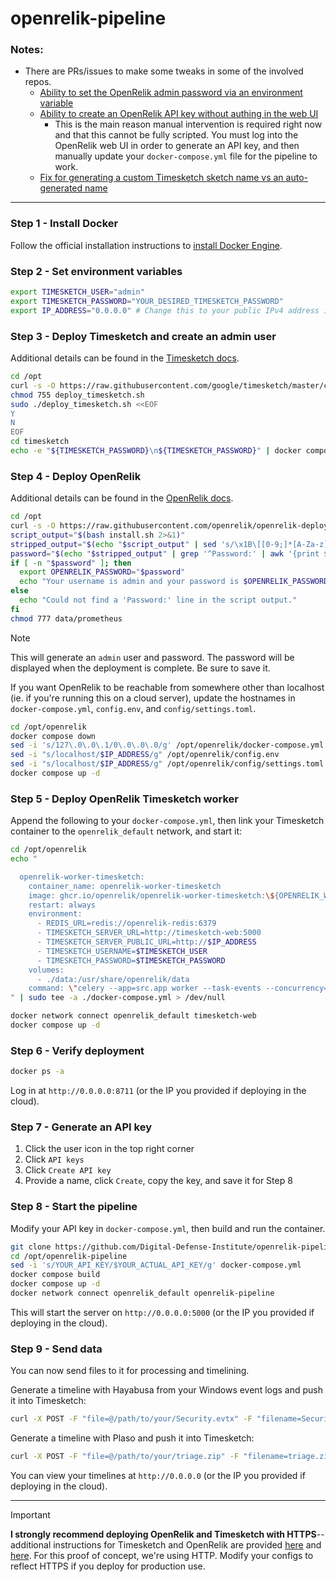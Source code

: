 # openrelik-pipeline


### Notes:
* There are PRs/issues to make some tweaks in some of the involved repos. 
    * [Ability to set the OpenRelik admin password via an environment variable](https://github.com/openrelik/openrelik-deploy/pull/11)
    * [Ability to create an OpenRelik API key without authing in the web UI](https://github.com/openrelik/openrelik-server/issues/62)
        * This is the main reason manual intervention is required right now and that this cannot be fully scripted. You must log into the OpenRelik web UI in order to generate an API key, and then manually update your `docker-compose.yml` file for the pipeline to work.
    * [Fix for generating a custom Timesketch sketch name vs an auto-generated name](https://github.com/openrelik/openrelik-worker-timesketch/pull/4)

------------------------------

### Step 1 - Install Docker 
Follow the official installation instructions to [install Docker Engine](https://docs.docker.com/engine/install/).

### Step 2 - Set environment variables 
```bash
export TIMESKETCH_USER="admin"
export TIMESKETCH_PASSWORD="YOUR_DESIRED_TIMESKETCH_PASSWORD"
export IP_ADDRESS="0.0.0.0" # Change this to your public IPv4 address if deploying on a cloud server
```

### Step 3 - Deploy Timesketch and create an admin user
Additional details can be found in the [Timesketch docs](https://timesketch.org/guides/admin/install/).
```bash
cd /opt
curl -s -O https://raw.githubusercontent.com/google/timesketch/master/contrib/deploy_timesketch.sh
chmod 755 deploy_timesketch.sh
sudo ./deploy_timesketch.sh <<EOF
Y
N
EOF
cd timesketch
echo -e "${TIMESKETCH_PASSWORD}\n${TIMESKETCH_PASSWORD}" | docker compose exec -T timesketch-web tsctl create-user $TIMESKETCH_USER
```

### Step 4 - Deploy OpenRelik
Additional details can be found in the [OpenRelik docs](https://openrelik.org/docs/getting-started/).

```bash
cd /opt
curl -s -O https://raw.githubusercontent.com/openrelik/openrelik-deploy/main/docker/install.sh 
script_output="$(bash install.sh 2>&1)"
stripped_output="$(echo "$script_output" | sed 's/\x1B\[[0-9;]*[A-Za-z]//g')"
password="$(echo "$stripped_output" | grep '^Password:' | awk '{print $2}')"
if [ -n "$password" ]; then
  export OPENRELIK_PASSWORD="$password"
  echo "Your username is admin and your password is $OPENRELIK_PASSWORD"
else
  echo "Could not find a 'Password:' line in the script output."
fi
chmod 777 data/prometheus
```
> [!NOTE]  
> This will generate an `admin` user and password. The password will be displayed when the deployment is complete. Be sure to save it.

If you want OpenRelik to be reachable from somewhere other than localhost (ie. if you're running this on a cloud server), update the hostnames in `docker-compose.yml`, `config.env`, and `config/settings.toml`.
```bash
cd /opt/openrelik
docker compose down
sed -i 's/127\.0\.0\.1/0\.0\.0\.0/g' /opt/openrelik/docker-compose.yml
sed -i "s/localhost/$IP_ADDRESS/g" /opt/openrelik/config.env
sed -i "s/localhost/$IP_ADDRESS/g" /opt/openrelik/config/settings.toml
docker compose up -d
```

### Step 5 - Deploy OpenRelik Timesketch worker
Append the following to your `docker-compose.yml`, then link your Timesketch container to the `openrelik_default` network, and start it:

```bash
cd /opt/openrelik
echo "

  openrelik-worker-timesketch:
    container_name: openrelik-worker-timesketch
    image: ghcr.io/openrelik/openrelik-worker-timesketch:\${OPENRELIK_WORKER_TIMESKETCH_VERSION}
    restart: always
    environment:
      - REDIS_URL=redis://openrelik-redis:6379
      - TIMESKETCH_SERVER_URL=http://timesketch-web:5000
      - TIMESKETCH_SERVER_PUBLIC_URL=http://$IP_ADDRESS
      - TIMESKETCH_USERNAME=$TIMESKETCH_USER
      - TIMESKETCH_PASSWORD=$TIMESKETCH_PASSWORD
    volumes:
      - ./data:/usr/share/openrelik/data
    command: \"celery --app=src.app worker --task-events --concurrency=1 --loglevel=INFO -Q openrelik-worker-timesketch\"
" | sudo tee -a ./docker-compose.yml > /dev/null

docker network connect openrelik_default timesketch-web
docker compose up -d
```

### Step 6 - Verify deployment
```bash
docker ps -a
```

Log in at `http://0.0.0.0:8711` (or the IP you provided if deploying in the cloud).

### Step 7 - Generate an API key
1. Click the user icon in the top right corner
2. Click `API keys`
3. Click `Create API key`
4. Provide a name, click `Create`, copy the key, and save it for Step 8 


### Step 8 - Start the pipeline
Modify your API key in `docker-compose.yml`, then build and run the container.
```bash
git clone https://github.com/Digital-Defense-Institute/openrelik-pipeline.git /opt/openrelik-pipeline
cd /opt/openrelik-pipeline
sed -i 's/YOUR_API_KEY/$YOUR_ACTUAL_API_KEY/g' docker-compose.yml
docker compose build
docker compose up -d
docker network connect openrelik_default openrelik-pipeline
```

This will start the server on `http://0.0.0.0:5000` (or the IP you provided if deploying in the cloud).

### Step 9 - Send data
You can now send files to it for processing and timelining.

Generate a timeline with Hayabusa from your Windows event logs and push it into Timesketch:
```bash
curl -X POST -F "file=@/path/to/your/Security.evtx" -F "filename=Security.evtx" http://$IP_ADDRESS:5000/api/hayabusa/upload
```

Generate a timeline with Plaso and push it into Timesketch:
```bash
curl -X POST -F "file=@/path/to/your/triage.zip" -F "filename=triage.zip" http://$IP_ADDRESS:5000/api/plaso/upload
```

You can view your timelines at `http://0.0.0.0` (or the IP you provided if deploying in the cloud).
  
------------------------------
> [!IMPORTANT]  
> **I strongly recommend deploying OpenRelik and Timesketch with HTTPS**--additional instructions for Timesketch and OpenRelik are provided [here](https://github.com/google/timesketch/blob/master/docs/guides/admin/install.md#4-enable-tls-optional) and [here](https://github.com/openrelik/openrelik.org/blob/main/content/guides/nginx.md). For this proof of concept, we're using HTTP. Modify your configs to reflect HTTPS if you deploy for production use. 